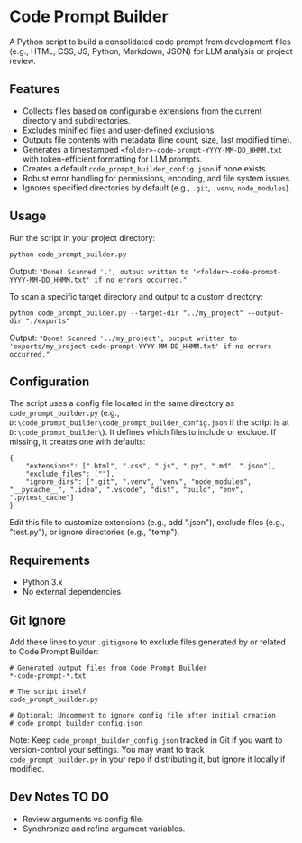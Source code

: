 # Code Prompt Builder

A Python script to build a consolidated code prompt from development files (e.g., HTML, CSS, JS, Python, Markdown, JSON) for LLM analysis or project review.

## Features
* Collects files based on configurable extensions from the current directory and subdirectories.
* Excludes minified files and user-defined exclusions.
* Outputs file contents with metadata (line count, size, last modified time).
* Generates a timestamped `<folder>-code-prompt-YYYY-MM-DD_HHMM.txt` with token-efficient formatting for LLM prompts.
* Creates a default `code_prompt_builder_config.json` if none exists.
* Robust error handling for permissions, encoding, and file system issues.
* Ignores specified directories by default (e.g., `.git`, `.venv`, `node_modules`).

## Usage
Run the script in your project directory:
```
python code_prompt_builder.py
```
Output: `"Done! Scanned '.', output written to '<folder>-code-prompt-YYYY-MM-DD_HHMM.txt' if no errors occurred."`

To scan a specific target directory and output to a custom directory:
```
python code_prompt_builder.py --target-dir "../my_project" --output-dir "./exports"
```
Output: `"Done! Scanned '../my_project', output written to 'exports/my_project-code-prompt-YYYY-MM-DD_HHMM.txt' if no errors occurred."`

## Configuration
The script uses a config file located in the same directory as `code_prompt_builder.py` (e.g., `D:\code_prompt_builder\code_prompt_builder_config.json` if the script is at `D:\code_prompt_builder\`). It defines which files to include or exclude. If missing, it creates one with defaults:
```
{
    "extensions": [".html", ".css", ".js", ".py", ".md", ".json"],
    "exclude_files": [""],
    "ignore_dirs": [".git", ".venv", "venv", "node_modules", "__pycache__", ".idea", ".vscode", "dist", "build", "env", ".pytest_cache"]
}
```
Edit this file to customize extensions (e.g., add ".json"), exclude files (e.g., "test.py"), or ignore directories (e.g., "temp").

## Requirements
* Python 3.x
* No external dependencies

## Git Ignore
Add these lines to your `.gitignore` to exclude files generated by or related to Code Prompt Builder:
```
# Generated output files from Code Prompt Builder
*-code-prompt-*.txt

# The script itself
code_prompt_builder.py

# Optional: Uncomment to ignore config file after initial creation
# code_prompt_builder_config.json
```
Note: Keep `code_prompt_builder_config.json` tracked in Git if you want to version-control your settings. You may want to track `code_prompt_builder.py` in your repo if distributing it, but ignore it locally if modified.

## Dev Notes TO DO
* Review arguments vs config file. 
* Synchronize and refine argument variables.
